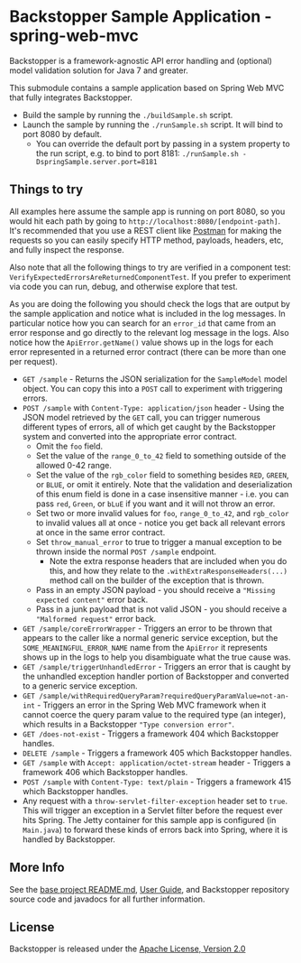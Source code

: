# Backstopper Sample Application - spring-web-mvc

Backstopper is a framework-agnostic API error handling and (optional) model validation solution for Java 7 and greater.

This submodule contains a sample application based on Spring Web MVC that fully integrates Backstopper.

* Build the sample by running the `./buildSample.sh` script.
* Launch the sample by running the `./runSample.sh` script. It will bind to port 8080 by default.
    * You can override the default port by passing in a system property to the run script, e.g. to bind to port 8181:
      `./runSample.sh -DspringSample.server.port=8181`

## Things to try

All examples here assume the sample app is running on port 8080, so you would hit each path by going to
`http://localhost:8080/[endpoint-path]`. It's recommended that you use a REST client
like [Postman](https://www.getpostman.com/) for making the requests so you can easily specify HTTP method, payloads,
headers, etc, and fully inspect the response.

Also note that all the following things to try are verified in a component test:
`VerifyExpectedErrorsAreReturnedComponentTest`. If you prefer to experiment via code you can run, debug, and otherwise
explore that test.

As you are doing the following you should check the logs that are output by the sample application and notice what is
included in the log messages. In particular notice how you can search for an `error_id` that came from an error response
and go directly to the relevant log message in the logs. Also notice how the `ApiError.getName()` value shows up in the
logs for each error represented in a returned error contract (there can be more than one per request).

* `GET /sample` - Returns the JSON serialization for the `SampleModel` model object. You can copy this into a `POST`
  call to experiment with triggering errors.
* `POST /sample` with `Content-Type: application/json` header - Using the JSON model retrieved by the `GET` call, you can
  trigger numerous different types of errors, all of which get caught by the Backstopper system and converted into the
  appropriate error contract.
    * Omit the `foo` field.
    * Set the value of the `range_0_to_42` field to something outside of the allowed 0-42 range.
    * Set the value of the `rgb_color` field to something besides `RED`, `GREEN`, or `BLUE`, or omit it entirely. Note
      that the validation and deserialization of this enum field is done in a case insensitive manner - i.e. you can
      pass `red`, `Green`, or `bLuE` if you want and it will not throw an error.
    * Set two or more invalid values for `foo`, `range_0_to_42`, and `rgb_color` to invalid values all at once - notice
      you get back all relevant errors at once in the same error contract.
    * Set `throw_manual_error` to true to trigger a manual exception to be thrown inside the normal `POST /sample`
      endpoint.
        * Note the extra response headers that are included when you do this, and how they relate to the
          `.withExtraResponseHeaders(...)` method call on the builder of the exception that is thrown.
    * Pass in an empty JSON payload - you should receive a `"Missing expected content"` error back.
    * Pass in a junk payload that is not valid JSON - you should receive a `"Malformed request"` error back.
* `GET /sample/coreErrorWrapper` - Triggers an error to be thrown that appears to the caller like a normal generic
  service exception, but the `SOME_MEANINGFUL_ERROR_NAME` name from the `ApiError` it represents shows up in the logs to
  help you disambiguate what the true cause was.
* `GET /sample/triggerUnhandledError` - Triggers an error that is caught by the unhandled exception handler portion of
  Backstopper and converted to a generic service exception.
* `GET /sample/withRequiredQueryParam?requiredQueryParamValue=not-an-int` - Triggers an error in the Spring Web MVC
  framework when it cannot coerce the query param value to the required type (an integer), which results in a
  Backstopper `"Type conversion error"`.
* `GET /does-not-exist` - Triggers a framework 404 which Backstopper handles.
* `DELETE /sample` - Triggers a framework 405 which Backstopper handles.
* `GET /sample` with `Accept: application/octet-stream` header - Triggers a framework 406 which Backstopper handles.
* `POST /sample` with `Content-Type: text/plain` - Triggers a framework 415 which Backstopper handles.
* Any request with a `throw-servlet-filter-exception` header set to `true`. This will trigger an exception in a
  Servlet filter before the request ever hits Spring. The Jetty container for this sample app is configured (in
  `Main.java`) to forward these kinds of errors back into Spring, where it is handled by Backstopper.

## More Info

See the [base project README.md](../../README.md), [User Guide](../../USER_GUIDE.md), and Backstopper repository source
code and javadocs for all further information.

## License

Backstopper is released under the [Apache License, Version 2.0](http://www.apache.org/licenses/LICENSE-2.0)
